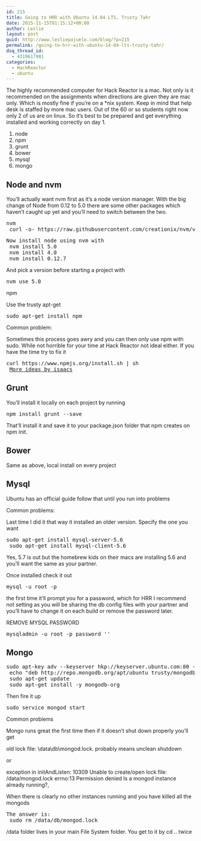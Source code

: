 ```yaml
---
id: 215
title: Going to HRR with Ubuntu 14.04 LTS, Trusty Tahr
date: 2015-11-15T01:15:12+00:00
author: Leslie
layout: post
guid: http://www.lesliepajuelo.com/blog/?p=215
permalink: /going-to-hrr-with-ubuntu-14-04-lts-trusty-tahr/
dsq_thread_id:
  - 4319617981
categories:
  - HackReactor
  - ubuntu
---
```

The highly recommended computer for Hack Reactor is a mac. Not only is it recommended on the assignments when directions are given they are mac only. Which is mostly fine if you’re on a *nix system. Keep in mind that help desk is staffed by more mac users. Out of the 60 or so students right now only 2 of us are on linux. So it’s best to be prepared and get everything installed and working correctly on day 1.

  1. node
  2. npm
  3. grunt
  4. bower
  5. mysql
  6. mongo

## Node and nvm

You’ll actually want nvm first as it’s a node version manager. With the big change of Node from 0.12 to 5.0 there are some other packages which haven’t caught up yet and you’ll need to switch between the two.

<pre>nvm
 curl -o- https://raw.githubusercontent.com/creationix/nvm/v0.29.0/install.sh | bash</pre>

<pre>Now install node using nvm with
 nvm install 5.0
 nvm install 4.0
 nvm install 0.12.7</pre>

And pick a version before starting a project with

<pre>nvm use 5.0</pre>

npm
  
Use the trusty apt-get

<pre><span class="crayon-e">sudo </span><span class="crayon-v">apt</span><span class="crayon-o">-</span><span class="crayon-e">get </span><span class="crayon-e">install </span><span class="crayon-v">npm</span></pre>

Common problem:
  
Sometimes this process goes awry and you can then only use npm with sudo. While not horrible for your time at Hack Reactor not ideal either. If you have the time try to fix it

<pre>curl https://www.npmjs.org/install.sh | sh
 <a href="https://gist.github.com/isaacs/579814" target="_blank">More ideas by isaacs</a></pre>

## Grunt

You’ll install it locally on each project by running

<pre>npm install grunt --save</pre>

That’ll install it and save it to your package.json folder that npm creates on npm init.

## Bower

Same as above, local install on every project

## Mysql

Ubuntu has an official guide follow that until you run into problems

Common problems:
  
Last time I did it that way it installed an older version. Specify the one you want

<pre>sudo apt-get install mysql-server-5.6
 sudo apt-get install mysql-client-5.6</pre>

Yes, 5.7 is out but the homebrew kids on their macs are installing 5.6 and you’ll want the same as your partner.

Once installed check it out

<pre>mysql -u root -p</pre>

the first time it’ll prompt you for a password, which for HRR I recommend not setting as you will be sharing the db config files with your partner and you’ll have to change it on each build or remove the password later.
  
REMOVE MYSQL PASSWORD

<pre>mysqladmin -u root -p password ''</pre>

## Mongo

<pre>sudo apt-key adv --keyserver hkp://keyserver.ubuntu.com:80 --recv 7F0CEB10
 echo "deb http://repo.mongodb.org/apt/ubuntu trusty/mongodb-org/3.0 multiverse" | sudo tee /etc/apt/sources.list.d/mongodb-org-3.0.list
 sudo apt-get update
 sudo apt-get install -y mongodb-org</pre>

Then fire it up

<pre>sudo service mongod start</pre>

Common problems
   
Mongo runs great the first time then if it doesn’t shut down properly you’ll get
   
old lock file: \data\db\mongod.lock. probably means unclean shutdown
   
or
   
exception in initAndListen: 10309 Unable to create/open lock file: /data/mongod.lock errno:13 Permission denied Is a mongod instance already running?,
  
When there is clearly no other instances running and you have killed all the mongods

<pre>The answer is:
 sudo rm /data/db/mongod.lock</pre>

/data folder lives in your main File System folder. You get to it by cd .. twice